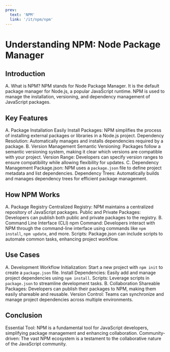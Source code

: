 ```yaml
---
prev:
  text: 'NPM'
  link: '/it/npm/npm'
---
```

# Understanding NPM: Node Package Manager
## Introduction
A. What is NPM?
NPM stands for Node Package Manager.
It is the default package manager for Node.js, a popular JavaScript runtime.
NPM is used to manage the installation, versioning, and dependency management of JavaScript packages.

## Key Features
A. Package Installation
Easily Install Packages: NPM simplifies the process of installing external packages or libraries in a Node.js project.
Dependency Resolution: Automatically manages and installs dependencies required by a package.
B. Version Management
Semantic Versioning: Packages follow a semantic versioning system, making it clear which versions are compatible with your project.
Version Range: Developers can specify version ranges to ensure compatibility while allowing flexibility for updates.
C. Dependency Management
Package.json: NPM uses a ```package.json``` file to define project metadata and list dependencies.
Dependency Trees: Automatically builds and manages dependency trees for efficient package management.

## How NPM Works
A. Package Registry
Centralized Registry: NPM maintains a centralized repository of JavaScript packages.
Public and Private Packages: Developers can publish both public and private packages to the registry.
B. Command Line Interface (CLI)
npm Command: Developers interact with NPM through the command-line interface using commands like ```npm install```, ```npm update```, and more.
Scripts: Package.json can include scripts to automate common tasks, enhancing project workflow.

## Use Cases
A. Development Workflow
Initialization: Start a new project with ```npm init``` to create a ```package.json``` file.
Install Dependencies: Easily add and manage project dependencies using ```npm install```.
Scripts: Leverage scripts in ```package.json``` to streamline development tasks.
B. Collaboration
Shareable Packages: Developers can publish their packages to NPM, making them easily shareable and reusable.
Version Control: Teams can synchronize and manage project dependencies across multiple environments.

## Conclusion
Essential Tool: NPM is a fundamental tool for JavaScript developers, simplifying package management and enhancing collaboration.
Community-driven: The vast NPM ecosystem is a testament to the collaborative nature of the JavaScript community.
